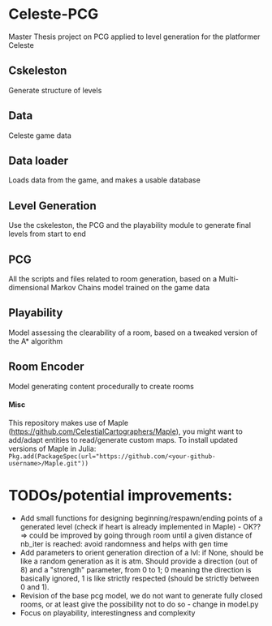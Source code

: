 # Celeste-PCG

Master Thesis project on PCG applied to level generation for the platformer Celeste

## Cskeleston

Generate structure of levels

## Data

Celeste game data

## Data loader

Loads data from the game, and makes a usable database

## Level Generation

Use the cskeleston, the PCG and the playability module to generate final levels from start to end

## PCG

All the scripts and files related to room generation, based on a Multi-dimensional Markov Chains model trained on the game data

## Playability

Model assessing the clearability of a room, based on a tweaked version of the A* algorithm

## Room Encoder

Model generating content procedurally to create rooms

#### Misc
This repository makes use of Maple (https://github.com/CelestialCartographers/Maple), you might want to add/adapt entities to read/generate custom maps.
To install updated versions of Maple in Julia: `Pkg.add(PackageSpec(url="https://github.com/<your-github-username>/Maple.git"))`


# TODOs/potential improvements:
- Add small functions for designing beginning/respawn/ending points of a generated level (check if heart is already implemented in Maple) - OK?? => could be improved by going through room until a given distance of nb_iter is reached: avoid randomness and helps with gen time
- Add parameters to orient generation direction of a lvl: if None, should be like a random generation as it is atm. Should provide a direction (out of 8) and a "strength" parameter, from 0 to 1; 0 meaning the direction is basically ignored, 1 is like strictly respected (should be strictly between 0 and 1).
- Revision of the base pcg model, we do not want to generate fully closed rooms, or at least give the possibility not to do so - change in model.py
- Focus on playability, interestingness and complexity